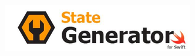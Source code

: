 ![StateGenerator](https://raw.githubusercontent.com/marciniwanicki/StateGenerator/develop/Docs/logo.jpg)
